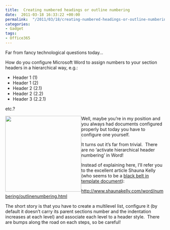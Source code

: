 ```yaml
---
title:  Creating numbered headings or outline numbering
date:  2011-03-18 16:33:22 +00:00
permalink:  "/2011/03/18/creating-numbered-headings-or-outline-numbering/"
categories:
- Gadget
tags:
- Office365
---
```

<p>Far from fancy technological questions today…</p>  <p>How do you configure Microsoft Word to assign numbers to your section headers in a hierarchical way, e.g.:</p>  <ul>   <li>Header 1 (1)</li>    <li>Header 1 (2)</li>    <li>Header 2 (2.1)</li>    <li>Header 2 (2.2)</li>    <li>Header 3 (2.2.1)</li> </ul>  <p>etc.?</p>  <p><img style="display:inline;margin-left:0;margin-right:0;" align="left" src="http://www.getproductbestprice.com/images_products/Microsoft_Word_2010_for_sale.jpg" width="240" height="240" /></p>  <p>Well, maybe you’re in my position and you always had documents configured properly but today you have to configure one yourself.</p>  <p>It turns out it’s far from trivial.&#160; There are no ‘activate hierarchical header numbering’ in Word!</p>  <p>Instead of explaining here, I’ll refer you to the excellent article Shauna Kelly (who seems to be a <a href="https://mvp.support.microsoft.com/profile/Shauna.Kelly">black belt in template document</a>):</p>  <p><a title="http://www.shaunakelly.com/word/numbering/outlinenumbering.html" href="http://www.shaunakelly.com/word/numbering/outlinenumbering.html">http://www.shaunakelly.com/word/numbering/outlinenumbering.html</a></p>  <p>The short story is that you have to create a multilevel list, configure it (by default it doesn’t carry its parent sections number and the indentation increases at each level) and associate each level to a header style.&#160; There are bumps along the road on each steps, so be careful!</p>